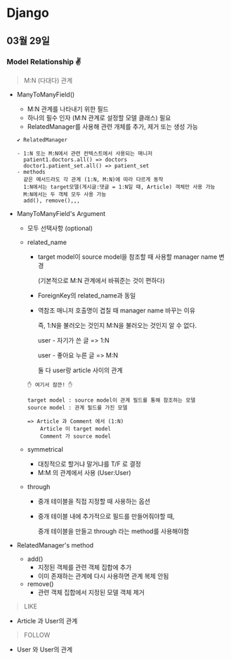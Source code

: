 # Django

## 03월 29일

### Model Relationship ✌

> M:N (다대다) 관계

- ManyToManyField()

  - M:N 관계를 나타내기 위한 필드
  - 하나의 필수 인자 (M:N 관계로 설정할 모델 클래스) 필요
  - RelatedManager를 사용해 관련 개체를 추가, 제거 또는 생성 가능

  ```text
  ✔ RelatedManager 
  
  - 1:N 또는 M:N에서 관련 컨텍스트에서 사용되는 매니저
  	patient1.doctors.all() => doctors
  	doctor1.patient_set.all() => patient_set
  - methods
  	같은 메서드라도 각 관계 (1:N, M:N)에 따라 다르게 동작
  	1:N에서는 target모델(게시글:댓글 = 1:N일 때, Article) 객체만 사용 가능
  	M:N에서는 두 객체 모두 사용 가능
  	add(), remove(),,,
  ```

- ManyToManyField's Argument

  - 모두 선택사항 (optional)

  - related_name

    - target model이 source model을 참조할 때 사용할 manager name 변경

      (기본적으로 M:N 관계에서 바꿔준는 것이 편하다)

    - ForeignKey의 related_name과 동일

    - 역참조 매니저 호출명이 겹칠 때 manager name 바꾸는 이유

      즉, 1:N을 불러오는 것인지 M:N을 불러오는 것인지 알 수 없다.
      
      user - 자기가 쓴 글 => 1:N
      
      user - 좋아요 누른 글 => M:N
      
      둘 다 user랑 article 사이의 관계

    ```
    ✋ 여기서 잠깐! ✋
    
    target model : source model이 관계 필드를 통해 참조하는 모델
    source model : 관계 필드를 가진 모델
    
    => Article 과 Comment 에서 (1:N)
    	Article 이 target model
    	Comment 가 source model
    ```

  - symmetrical
    
    - 대칭적으로 할거냐 말거냐를 T/F 로 결정
    - M:M 의 관계에서 사용 (User:User)
  - through
    
    - 중개 테이블을 직접 지정할 때 사용하는 옵션
    
    - 중개 테이블 내에 추가적으로 필드를 만들어줘야할 때,
    
      중개 테이블을 만들고 through 라는 method를 사용해야함

- RelatedManager's method

  - add()
    - 지정된 객체를 관련 객체 집합에 추가
    - 이미 존재하는 관계에 다시 사용하면 관계 복제 안됨
  - remove()
    - 관련 객체 집합에서 지정된 모델 객체 제거



> LIKE

- Article 과 User의 관계



> FOLLOW

- User 와 User의 관계